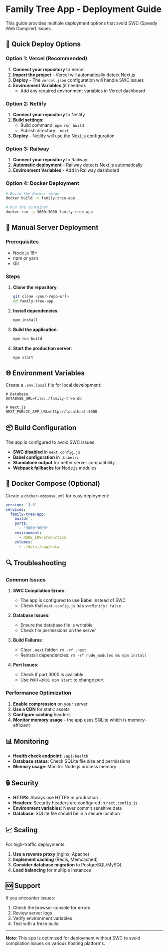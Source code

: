 # Family Tree App - Deployment Guide

This guide provides multiple deployment options that avoid SWC (Speedy Web Compiler) issues.

## 🚀 Quick Deploy Options

### Option 1: Vercel (Recommended)
1. **Connect your repository** to Vercel
2. **Import the project** - Vercel will automatically detect Next.js
3. **Deploy** - The `vercel.json` configuration will handle SWC issues
4. **Environment Variables** (if needed):
   - Add any required environment variables in Vercel dashboard

### Option 2: Netlify
1. **Connect your repository** to Netlify
2. **Build settings**:
   - Build command: `npm run build`
   - Publish directory: `.next`
3. **Deploy** - Netlify will use the Next.js configuration

### Option 3: Railway
1. **Connect your repository** to Railway
2. **Automatic deployment** - Railway detects Next.js automatically
3. **Environment Variables** - Add in Railway dashboard

### Option 4: Docker Deployment
```bash
# Build the Docker image
docker build -t family-tree-app .

# Run the container
docker run -p 3000:3000 family-tree-app
```

## 🔧 Manual Server Deployment

### Prerequisites
- Node.js 18+ 
- npm or yarn
- Git

### Steps
1. **Clone the repository**:
   ```bash
   git clone <your-repo-url>
   cd family-tree-app
   ```

2. **Install dependencies**:
   ```bash
   npm install
   ```

3. **Build the application**:
   ```bash
   npm run build
   ```

4. **Start the production server**:
   ```bash
   npm start
   ```

## 🌐 Environment Variables

Create a `.env.local` file for local development:
```env
# Database
DATABASE_URL=file:./family-tree.db

# Next.js
NEXT_PUBLIC_APP_URL=http://localhost:3000
```

## 📦 Build Configuration

The app is configured to avoid SWC issues:

- **SWC disabled** in `next.config.js`
- **Babel configuration** in `.babelrc`
- **Standalone output** for better server compatibility
- **Webpack fallbacks** for Node.js modules

## 🐳 Docker Compose (Optional)

Create a `docker-compose.yml` for easy deployment:

```yaml
version: '3.8'
services:
  family-tree-app:
    build: .
    ports:
      - "3000:3000"
    environment:
      - NODE_ENV=production
    volumes:
      - ./data:/app/data
```

## 🔍 Troubleshooting

### Common Issues

1. **SWC Compilation Errors**:
   - The app is configured to use Babel instead of SWC
   - Check that `next.config.js` has `swcMinify: false`

2. **Database Issues**:
   - Ensure the database file is writable
   - Check file permissions on the server

3. **Build Failures**:
   - Clear `.next` folder: `rm -rf .next`
   - Reinstall dependencies: `rm -rf node_modules && npm install`

4. **Port Issues**:
   - Check if port 3000 is available
   - Use `PORT=3001 npm start` to change port

### Performance Optimization

1. **Enable compression** on your server
2. **Use a CDN** for static assets
3. **Configure caching** headers
4. **Monitor memory usage** - the app uses SQLite which is memory-efficient

## 📊 Monitoring

- **Health check endpoint**: `/api/health`
- **Database status**: Check SQLite file size and permissions
- **Memory usage**: Monitor Node.js process memory

## 🔒 Security

- **HTTPS**: Always use HTTPS in production
- **Headers**: Security headers are configured in `next.config.js`
- **Environment variables**: Never commit sensitive data
- **Database**: SQLite file should be in a secure location

## 📈 Scaling

For high-traffic deployments:

1. **Use a reverse proxy** (nginx, Apache)
2. **Implement caching** (Redis, Memcached)
3. **Consider database migration** to PostgreSQL/MySQL
4. **Load balancing** for multiple instances

## 🆘 Support

If you encounter issues:

1. Check the browser console for errors
2. Review server logs
3. Verify environment variables
4. Test with a fresh build

---

**Note**: This app is optimized for deployment without SWC to avoid compilation issues on various hosting platforms. 